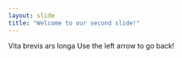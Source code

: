 ```yaml
---
layout: slide
title: "Welcome to our second slide!"
---
```

Vita brevis ars longa
Use the left arrow to go back!
